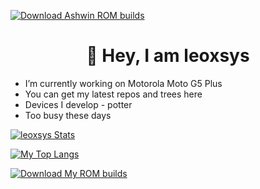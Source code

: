 <a href="https://sourceforge.net/projects/roji-builds/files/d"><img alt="Download Ashwin ROM builds" src="https://img.shields.io/sourceforge/dt/ashwin-rom-builds.svg" ></a>

<h1 align="center">👋 Hey, I am leoxsys</h1>

- I’m currently working on Motorola Moto G5 Plus 
- You can get my latest repos and trees here
- Devices I develop - potter
- Too busy these days



[![leoxsys Stats](https://github-readme-stats.vercel.app/api?username=leoxsys&theme=dark)](https://github.com/anuraghazra/github-readme-stats)

[![My Top Langs](https://github-readme-stats.vercel.app/api/top-langs/?username=leoxsys&theme=dark)](https://github.com/anuraghazra/github-readme-stats)


<a href="https://sourceforge.net/projects/roji-builds/files/"><img alt="Download My ROM builds" src="https://sourceforge.net/sflogo.php?type=11&group_id=3364292" ></a>
